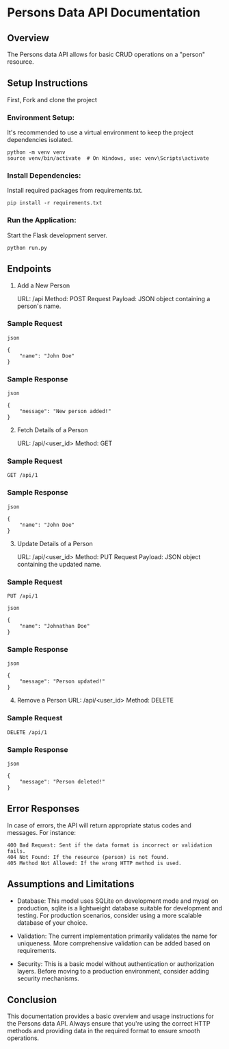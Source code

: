 # Persons Data API Documentation

## Overview

The Persons data API allows for basic CRUD operations on a "person" resource.

## Setup Instructions

First, Fork and clone the project

### Environment Setup:

It's recommended to use a virtual environment to keep the project dependencies isolated.

```
python -m venv venv
source venv/bin/activate  # On Windows, use: venv\Scripts\activate

```
### Install Dependencies:
Install required packages from requirements.txt.

`pip install -r requirements.txt`

### Run the Application:

Start the Flask development server.

`python run.py`

## Endpoints

1. Add a New Person

    URL: /api
    Method: POST
    Request Payload: JSON object containing a person's name.

### Sample Request
```
json

{
    "name": "John Doe"
}

```

### Sample Response
```
json

{
    "message": "New person added!"
}
```


2. Fetch Details of a Person

    URL: /api/<user_id>
    Method: GET

### Sample Request
`GET /api/1`

### Sample Response

```
json

{
    "name": "John Doe"
}
```

3. Update Details of a Person

    URL: /api/<user_id>
    Method: PUT
    Request Payload: JSON object containing the updated name.

### Sample Request
`PUT /api/1`

```
json

{
    "name": "Johnathan Doe"
}

```

### Sample Response
```
json

{
    "message": "Person updated!"
}

```

4. Remove a Person
    URL: /api/<user_id>
    Method: DELETE

### Sample Request
`DELETE /api/1`

### Sample Response
```
json

{
    "message": "Person deleted!"
}
```

## Error Responses
In case of errors, the API will return appropriate status codes and messages. For instance:

    400 Bad Request: Sent if the data format is incorrect or validation fails.
    404 Not Found: If the resource (person) is not found.
    405 Method Not Allowed: If the wrong HTTP method is used.

## Assumptions and Limitations

- Database: This model uses SQLite on development mode and mysql on production, sqlite is a lightweight database suitable for development and testing. For production scenarios, consider using a more scalable database of your choice.

- Validation: The current implementation primarily validates the name for uniqueness. More comprehensive validation can be added based on requirements.

- Security: This is a basic model without authentication or authorization layers. Before moving to a production environment, consider adding security mechanisms.

## Conclusion

This documentation provides a basic overview and usage instructions for the Persons data API. Always ensure that you're using the correct HTTP methods and providing data in the required format to ensure smooth operations.